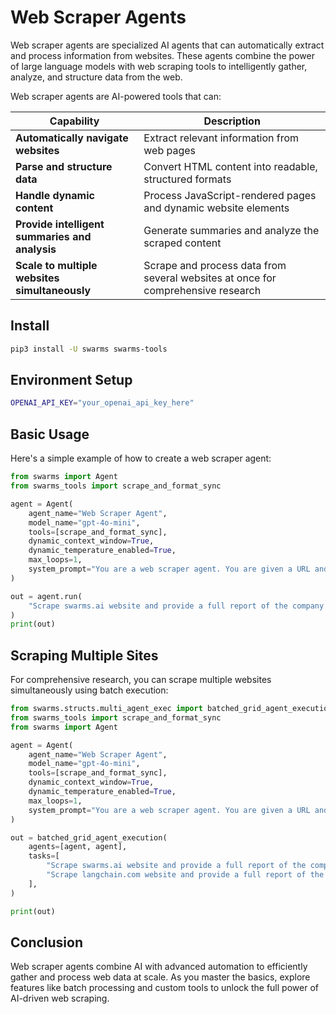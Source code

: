 # Web Scraper Agents

Web scraper agents are specialized AI agents that can automatically extract and process information from websites. These agents combine the power of large language models with web scraping tools to intelligently gather, analyze, and structure data from the web.

Web scraper agents are AI-powered tools that can:

| Capability                                                                 | Description                                                                                   |
|----------------------------------------------------------------------------|-----------------------------------------------------------------------------------------------|
| **Automatically navigate websites**                                        | Extract relevant information from web pages                                                   |
| **Parse and structure data**                                               | Convert HTML content into readable, structured formats                                        |
| **Handle dynamic content**                                                 | Process JavaScript-rendered pages and dynamic website elements                                |
| **Provide intelligent summaries and analysis**                             | Generate summaries and analyze the scraped content                                            |
| **Scale to multiple websites simultaneously**                              | Scrape and process data from several websites at once for comprehensive research              |


## Install

```bash
pip3 install -U swarms swarms-tools
```

## Environment Setup

```bash
OPENAI_API_KEY="your_openai_api_key_here"
```

## Basic Usage

Here's a simple example of how to create a web scraper agent:

```python
from swarms import Agent
from swarms_tools import scrape_and_format_sync

agent = Agent(
    agent_name="Web Scraper Agent",
    model_name="gpt-4o-mini",
    tools=[scrape_and_format_sync],
    dynamic_context_window=True,
    dynamic_temperature_enabled=True,
    max_loops=1,
    system_prompt="You are a web scraper agent. You are given a URL and you need to scrape the website and return the data in a structured format. The format type should be full",
)

out = agent.run(
    "Scrape swarms.ai website and provide a full report of the company  does. The format type should be full."
)
print(out)
```

## Scraping Multiple Sites

For comprehensive research, you can scrape multiple websites simultaneously using batch execution:

```python
from swarms.structs.multi_agent_exec import batched_grid_agent_execution
from swarms_tools import scrape_and_format_sync
from swarms import Agent

agent = Agent(
    agent_name="Web Scraper Agent",
    model_name="gpt-4o-mini",
    tools=[scrape_and_format_sync],
    dynamic_context_window=True,
    dynamic_temperature_enabled=True,
    max_loops=1,
    system_prompt="You are a web scraper agent. You are given a URL and you need to scrape the website and return the data in a structured format. The format type should be full",
)

out = batched_grid_agent_execution(
    agents=[agent, agent],
    tasks=[
        "Scrape swarms.ai website and provide a full report of the company's mission, products, and team. The format type should be full.",
        "Scrape langchain.com website and provide a full report of the company's mission, products, and team. The format type should be full.",
    ],
)

print(out)
```

## Conclusion

Web scraper agents combine AI with advanced automation to efficiently gather and process web data at scale. As you master the basics, explore features like batch processing and custom tools to unlock the full power of AI-driven web scraping.
